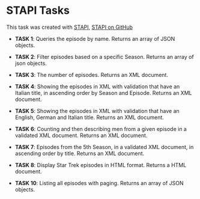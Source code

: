 # STAPI Tasks

This task was created with [STAPI](http://stapi.co/), [STAPI on GitHub](https://github.com/cezarykluczynski/stapi)

* **TASK 1**: Queries the episode by name. Returns an array of JSON objects.
* **TASK 2**: Filter episodes based on a specific Season. Returns an array of json objects.
* **TASK 3**: The number of episodes. Returns an XML document.
* **TASK 4**: Showing the episodes in XML with validation that have an Italian title, in ascending order by Season and Episode. Returns an XML document.
* **TASK 5**: Showing the episodes in XML with validation that have an English, German and Italian title. Returns an XML document.
* **TASK 6**: Counting and then describing men from a given episode in a validated XML document. Returns an XML document.
* **TASK 7**: Episodes from the 5th Season, in a validated XML document, in ascending order by title. Returns an XML document.
* **TASK 8**: Display Star Trek episodes in HTML format. Returns a HTML document.

* **TASK 10**: Listing all episodes with paging. Returns an array of JSON objects.
